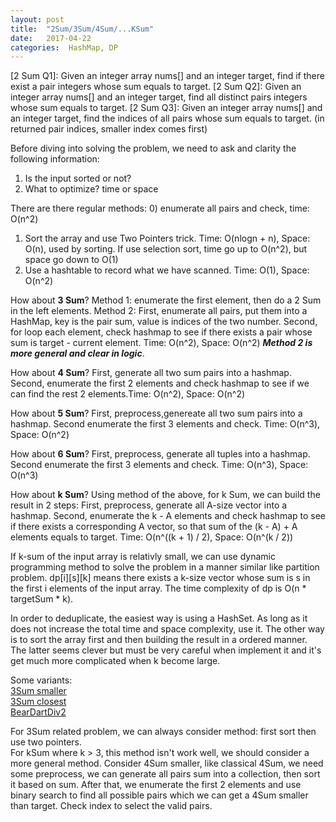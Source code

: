 ```yaml
---
layout: post
title:  "2Sum/3Sum/4Sum/...KSum"
date:   2017-04-22 
categories:  HashMap, DP
---
```


[2 Sum Q1]: Given an integer array nums[] and an integer target, find if there exist a pair integers whose sum equals to target.
[2 Sum Q2]: Given an integer array nums[] and an integer target, find all distinct pairs integers whose sum equals to target.
[2 Sum Q3]: Given an integer array nums[] and an integer target, find the indices  of all pairs whose sum equals to target. (in returned pair indices, smaller index comes first)

Before diving into solving the problem, we need to ask and clarity the following information:
1) Is the input sorted or not?
2) What to optimize? time or space


There are there regular methods:
0) enumerate all pairs and check, time: O(n^2)
1) Sort the array and use Two Pointers trick.
Time: O(nlogn + n), Space: O(n), used by sorting.
If use selection sort, time go up to O(n^2), but space go down to O(1)
2) Use a hashtable to record what we have scanned.
Time: O(1), Space: O(n^2)

How about **3 Sum**?
Method 1: enumerate the first element, then do a 2 Sum in the left elements.
Method 2: First, enumerate all pairs, put them into a HashMap, key is the pair sum, value is indices of the two number. Second, for loop each element, check hashmap to see if there exists a pair whose sum is target - current element.  Time: O(n^2), Space: O(n^2)
_**Method 2 is more general and clear in logic**_.

How about **4 Sum**?
First, generate all two sum pairs into a hashmap. Second, enumerate the first 2 elements and check hashmap to see if we can find the rest 2 elements.Time: O(n^2), Space: O(n^2)

How about **5 Sum**?
First, preprocess,genereate all two sum pairs into a hashmap. Second enumerate the first 3 elements and check. Time: O(n^3), Space: O(n^2)

How about **6 Sum**?
First, preprocess, generate all tuples into a hashmap. Second enumerate the first 3 elements and check. Time: O(n^3), Space: O(n^3)

How about **k Sum**?
Using method of the above, for k Sum, we can build the result in 2 steps:
First, preprocess, generate all A-size vector into a hashmap.
Second, enumerate the k - A elements and check hashmap to see if there exists a corresponding A vector, so that sum of the (k - A) + A elements equals to target.
Time: O(n^((k + 1) / 2), Space: O(n^(k / 2))

If k-sum of the input array is relativly small, we can use dynamic programming method to solve the problem in a manner similar like partition problem. dp[i][s][k] means there exists a k-size vector whose sum is s in the first i elements of the input array. The time complexity of dp is O(n * targetSum * k).

In order to deduplicate, the easiest way is using a HashSet. As long as it does not increase the total time and space complexity, use it. The other way is to sort the array first and then building the result in a ordered manner. The latter seems clever but must be very careful when implement it and it's get much more complicated when k become large.


Some variants:  
[3Sum smaller](https://leetcode.com/problems/3sum-smaller/#/description)  
[3Sum closest](https://leetcode.com/problems/3sum-closest/#/description)  
[BearDartDiv2](https://community.topcoder.com/stat?c=problem_statement&pm=13479)  


For 3Sum related problem, we can always consider method: first sort then use two pointers.   
For kSum where k > 3, this method isn't work well, we should consider a more general method. Consider 4Sum smaller, like classical 4Sum, we need some preprocess, we can generate all pairs sum into a collection, then sort it based on sum. After that, we enumerate the first 2 elements and use binary search to find all possible pairs which we can get a 4Sum smaller than target. Check index to select the valid pairs.



